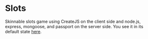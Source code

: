 Slots
=====

Skinnable slots game using CreateJS on the client side and node.js, express, mongoose, and passport on the server side.
You see it in its default state [here](http://oquistador-slots.herokuapp.com/).

